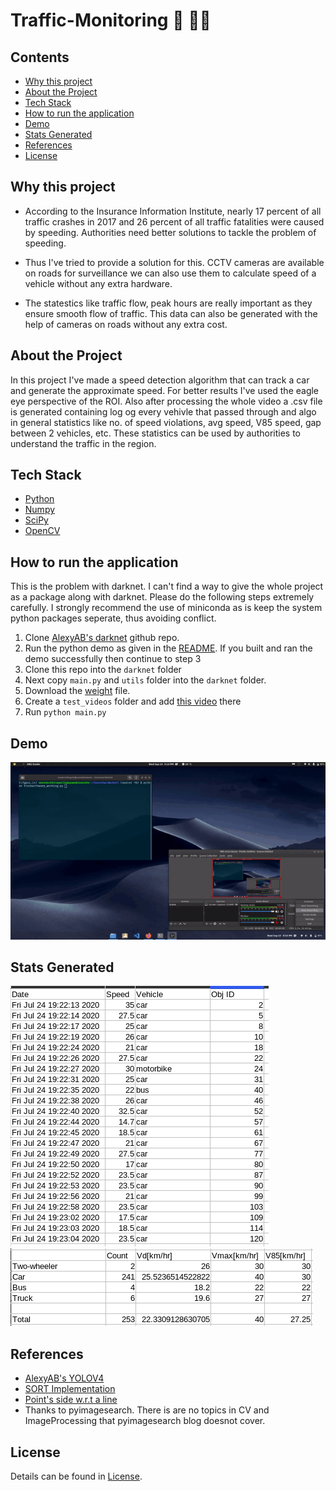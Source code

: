 # Traffic-Monitoring 🚛 🚴🏽

## Contents
- [Why this project](#why-this-project)
- [About the Project](#about-the-project)
- [Tech Stack](#tech-stack)
- [How to run the application](#how-to-run-the-application)
- [Demo](#demo)
- [Stats Generated](#stats-generated)
- [References](#references)
- [License](#license)

## Why this project
- According to the Insurance Information Institute, nearly 17 percent of all traffic crashes in 2017 and 26 percent of all traffic fatalities were caused by speeding. Authorities need better solutions to tackle the problem of speeding.

- Thus I've tried to provide a solution for this. CCTV cameras are available on roads for surveillance we can also use them to calculate speed of a vehicle without any extra hardware.

- The statestics like traffic flow, peak hours are really important as they ensure smooth flow of traffic. This data can also be generated with the help of cameras on roads without any extra cost.

## About the Project

In this project I've made a speed detection algorithm that can track a car and generate the approximate speed. For better results I've used the eagle eye perspective of the ROI. Also after processing the whole video a .csv file is generated containing log og every vehivle that passed through and algo in general statistics like no. of speed violations, avg speed, V85 speed, gap between 2 vehicles, etc. These statistics can be used by authorities to understand the traffic in the region.

## Tech Stack
* [Python](https://www.python.org/)
* [Numpy](https://numpy.org)
* [SciPy](https://pypi.org/project/scipy/1.5.1/)
* [OpenCV](https://opencv.org/)

## How to run the application
This is the problem with darknet. I can't find a way to give the whole project as a package along with darknet. Please do the following steps extremely carefully. 
I strongly recommend the use of miniconda as is keep the system python packages seperate, thus avoiding conflict.

  1) Clone [AlexyAB's darknet](https://github.com/SravanChittupalli/darknet) github repo.
  2) Run the python demo as given in the [README](https://github.com/AlexeyAB/darknet/blob/master/README.md). If you built and ran the demo successfully then continue to step 3
  3) Clone this repo into the `darknet` folder
  4) Next copy `main.py` and `utils` folder into the `darknet` folder.
  7) Download the [weight](https://drive.google.com/drive/u/0/folders/1XVWolAhNTvv-ssePnYNXk0GNMrzmwN0w) file.
  8) Create a `test_videos` folder and add [this video](https://drive.google.com/file/d/1mkYgaZVFr_8oRhazXaL3lZ9SUDLcjQmv/view?usp=sharing) there
  8) Run `python main.py`


## Demo
![WORKING DEMO](assets/output.gif)

## Stats Generated
![WORKING DEMO](assets/samplestat.png)
![WORKING DEMO](assets/stats.png)

## References
* [AlexyAB's YOLOV4](https://github.com/AlexeyAB/darknet)
* [SORT Implementation](https://github.com/abewley/sort)
* [Point's side w.r.t a line](https://www.geeksforgeeks.org/direction-point-line-segment/)
* Thanks to pyimagesearch. There is are no topics in CV and ImageProcessing that pyimagesearch blog doesnot cover. 

## License
Details can be found in [License](LICENSE). 
